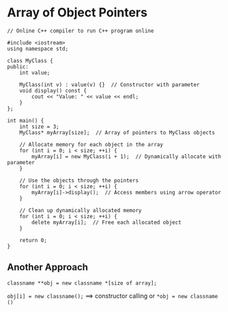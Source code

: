 # Array of Object Pointers

```
// Online C++ compiler to run C++ program online

#include <iostream>
using namespace std;

class MyClass {
public:
    int value;

    MyClass(int v) : value(v) {}  // Constructor with parameter
    void display() const {
        cout << "Value: " << value << endl;
    }
};

int main() {
    int size = 3;
    MyClass* myArray[size];  // Array of pointers to MyClass objects

    // Allocate memory for each object in the array
    for (int i = 0; i < size; ++i) {
        myArray[i] = new MyClass(i + 1);  // Dynamically allocate with parameter
    }

    // Use the objects through the pointers
    for (int i = 0; i < size; ++i) {
        myArray[i]->display();  // Access members using arrow operator
    }

    // Clean up dynamically allocated memory
    for (int i = 0; i < size; ++i) {
        delete myArray[i];  // Free each allocated object
    }

    return 0;
}

```

## Another Approach

`classname **obj = new classname *[size of array];`

`obj[i] = new classname();` ==> constructor calling
or
`*obj = new classname ()`
